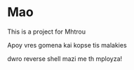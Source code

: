 # Mao
This is a project for Mhtrou

Apoy vres gomena kai kopse tis malakies

dwro reverse shell mazi me th mployza! 
